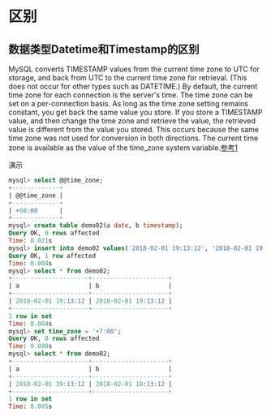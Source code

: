 # 区别

## 数据类型Datetime和Timestamp的区别

MySQL converts TIMESTAMP values from the current time zone to UTC for storage, and back from UTC to the current time zone for retrieval. (This does not occur for other types such as DATETIME.) By default, the current time zone for each connection is the server's time. The time zone can be set on a per-connection basis. As long as the time zone setting remains constant, you get back the same value you store. If you store a TIMESTAMP value, and then change the time zone and retrieve the value, the retrieved value is different from the value you stored. This occurs because the same time zone was not used for conversion in both directions. The current time zone is available as the value of the time_zone system variable.[参考1](https://dev.mysql.com/doc/refman/8.0/en/datetime.html)

演示

```sql
mysql> select @@time_zone;
+-------------+
| @@time_zone |
+-------------+
| +08:00      |
+-------------+
mysql> create table demo02(a date, b timestamp);
Query OK, 0 rows affected
Time: 0.021s
mysql> insert into demo02 values('2018-02-01 19:13:12', '2018-02-01 19:13:12');
Query OK, 1 row affected
Time: 0.004s
mysql> select * from demo02;
+---------------------+---------------------+
| a                   | b                   |
+---------------------+---------------------+
| 2018-02-01 19:13:12 | 2018-02-01 19:13:12 |
+---------------------+---------------------+
1 row in set
Time: 0.004s
mysql> set time_zone = '+7:00';
Query OK, 0 rows affected
Time: 0.000s
mysql> select * from demo02;
+---------------------+---------------------+
| a                   | b                   |
+---------------------+---------------------+
| 2018-02-01 19:13:12 | 2018-02-01 18:13:12 |
+---------------------+---------------------+
1 row in set
Time: 0.005s
```
